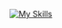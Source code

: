 [![My Skills](https://skillicons.dev/icons?i=cpp,python,mysql,linux,debian,arch,docker,git,github,godot,gtk,neovim,vim,vscode)](https://skillicons.dev)
